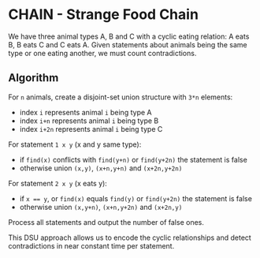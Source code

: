 # CHAIN - Strange Food Chain

We have three animal types A, B and C with a cyclic eating relation:
A eats B, B eats C and C eats A. Given statements about animals being the same type or one eating another, we must count contradictions.

## Algorithm

For `n` animals, create a disjoint-set union structure with `3*n` elements:
- index `i` represents animal `i` being type A
- index `i+n` represents animal `i` being type B
- index `i+2n` represents animal `i` being type C

For statement `1 x y` (x and y same type):
- if `find(x)` conflicts with `find(y+n)` or `find(y+2n)` the statement is false
- otherwise union `(x,y)`, `(x+n,y+n)` and `(x+2n,y+2n)`

For statement `2 x y` (x eats y):
- if `x == y`, or `find(x)` equals `find(y)` or `find(y+2n)` the statement is false
- otherwise union `(x,y+n)`, `(x+n,y+2n)` and `(x+2n,y)`

Process all statements and output the number of false ones.

This DSU approach allows us to encode the cyclic relationships and detect contradictions in near constant time per statement.

